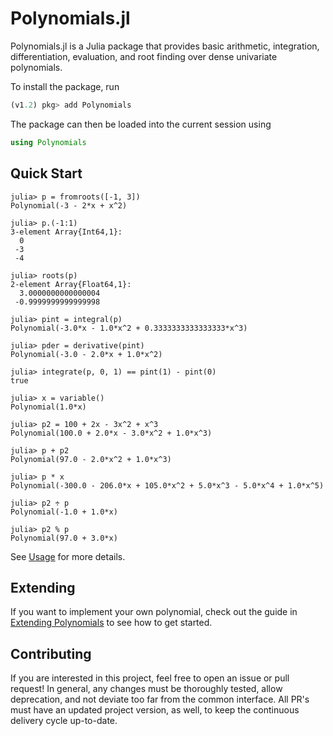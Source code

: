 # Polynomials.jl

Polynomials.jl is a Julia package that provides basic arithmetic, integration,
differentiation, evaluation, and root finding over dense univariate polynomials.

To install the package, run

```julia
(v1.2) pkg> add Polynomials
```

The package can then be loaded into the current session using

```julia
using Polynomials
```

## Quick Start

```jldoctest
julia> p = fromroots([-1, 3])
Polynomial(-3 - 2*x + x^2)

julia> p.(-1:1)
3-element Array{Int64,1}:
  0
 -3
 -4

julia> roots(p)
2-element Array{Float64,1}:
  3.0000000000000004
 -0.9999999999999998

julia> pint = integral(p)
Polynomial(-3.0*x - 1.0*x^2 + 0.3333333333333333*x^3)

julia> pder = derivative(pint)
Polynomial(-3.0 - 2.0*x + 1.0*x^2)

julia> integrate(p, 0, 1) == pint(1) - pint(0)
true

julia> x = variable()
Polynomial(1.0*x)

julia> p2 = 100 + 2x - 3x^2 + x^3
Polynomial(100.0 + 2.0*x - 3.0*x^2 + 1.0*x^3)

julia> p + p2
Polynomial(97.0 - 2.0*x^2 + 1.0*x^3)

julia> p * x
Polynomial(-300.0 - 206.0*x + 105.0*x^2 + 5.0*x^3 - 5.0*x^4 + 1.0*x^5)

julia> p2 ÷ p
Polynomial(-1.0 + 1.0*x)

julia> p2 % p
Polynomial(97.0 + 3.0*x)
```

See [Usage](@ref) for more details.

## Extending

If you want to implement your own polynomial, check out the guide in [Extending Polynomials](@ref) to see how to get started.

## Contributing

If you are interested in this project, feel free to open an issue or pull request! In general, any changes must be thoroughly tested, allow deprecation, and not deviate too far from the common interface. All PR's must have an updated project version, as well, to keep the continuous delivery cycle up-to-date.
